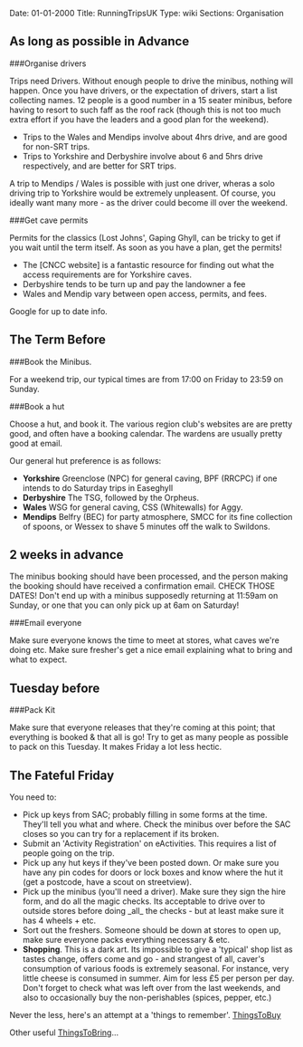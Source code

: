 Date: 01-01-2000
Title: RunningTripsUK
Type: wiki
Sections: Organisation

As long as possible in Advance
------------------------------

###Organise drivers

Trips need Drivers. Without enough people to drive the minibus, nothing
will happen. Once you have drivers, or the expectation of drivers, start
a list collecting names. 12 people is a good number in a 15 seater
minibus, before having to resort to such faff as the roof rack (though
this is not too much extra effort if you have the leaders and a good plan for the weekend).

-   Trips to the Wales and Mendips involve about 4hrs drive, and are
    good for non-SRT trips.
-   Trips to Yorkshire and Derbyshire involve about 6 and 5hrs drive
    respectively, and are better for SRT trips.

A trip to Mendips / Wales is possible with just one driver, wheras a
solo driving trip to Yorkshire would be extremely unpleasent. Of course,
you ideally want many more - as the driver could become ill over the
weekend.

###Get cave permits

Permits for the classics (Lost Johns', Gaping Ghyll,  can be tricky to get if you wait until the term itself. As soon as you  have a plan, get the permits! 

- The [CNCC website] is a fantastic resource for finding out what the access requirements are for Yorkshire caves.
- Derbyshire tends to be turn up and pay the landowner a fee
- Wales and Mendip vary between open access, permits, and fees.

Google for up to date info.

The Term Before
---------------

###Book the Minibus. 

For a weekend trip, our typical times are from 17:00 on Friday to 23:59
on Sunday.

###Book a hut 

Choose a hut, and book it. The various region club's websites are are pretty good, and often have a booking calendar. The wardens are usually pretty good at email.

Our general hut preference is as follows:

-   **Yorkshire** Greenclose (NPC) for general caving, BPF (RRCPC) if one intends to do Saturday trips in Easeghyll
-   **Derbyshire** The TSG, followed by the Orpheus.
-   **Wales** WSG for general caving, CSS (Whitewalls) for Aggy.
-   **Mendips** Belfry (BEC) for party atmosphere, SMCC for its fine collection of spoons, or Wessex to shave 5 minutes off the walk to Swildons.


2 weeks in advance
------------------

The minibus booking should have been processed, and the person making the booking should have received a confirmation email. CHECK THOSE DATES! Don't end up with a minibus supposedly returning at 11:59am on Sunday, or one that you can only pick up at 6am on Saturday!

###Email everyone

Make sure everyone knows the time to meet at stores, what caves we're doing etc. Make sure fresher's get a nice email explaining what to bring and what to expect.

Tuesday before
--------------

###Pack Kit

Make sure that everyone releases that they're coming at this point; that everything is booked & that all is go! Try to get as many people as possible to pack on this Tuesday. It makes Friday a lot less hectic.


The Fateful Friday
------------------

You need to:

-   Pick up keys from SAC; probably filling in some forms at the time. They'll tell you what and where. Check the minibus over before the SAC closes so you can try for a replacement if its broken.
-   Submit an 'Activity Registration' on eActivities. This requires a list of people going on the trip.
-   Pick up any hut keys if they've been posted down. Or make sure you have any pin codes for doors or lock boxes and know where the hut it (get a postcode, have a scout on streetview).
-   Pick up the minibus (you'll need a driver). Make sure they sign the hire form, and do all the magic checks. Its acceptable to drive over to outside stores before doing \_all\_ the checks - but at least make sure it has 4 wheels + etc. 
-   Sort out the freshers. Someone should be down at stores to open up, make sure everyone packs everything necessary & etc.
-   **Shopping**. This is a dark art. Its impossible to give a 'typical' shop list as tastes change, offers come and go - and strangest of all, caver's consumption of various foods is extremely seasonal. For instance, very little cheese is consumed in summer. Aim for less £5 per person per day. Don't forget to check what was left over from the last weekends, and also to occasionally buy the non-perishables (spices, pepper, etc.)

Never the less, here's an attempt at a 'things to remember'.
[ThingsToBuy](https://union.ic.ac.uk/rcc/caving/old/wiki/edit.php?n=Main.ThingsToBuy)

Other useful
[ThingsToBring](https://union.ic.ac.uk/rcc/caving/old/wiki/edit.php?n=Main.ThingsToBring)...
